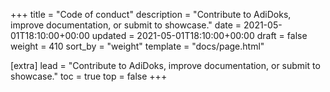 +++
title = "Code of conduct"
description = "Contribute to AdiDoks, improve documentation, or submit to showcase."
date = 2021-05-01T18:10:00+00:00
updated = 2021-05-01T18:10:00+00:00
draft = false
weight = 410
sort_by = "weight"
template = "docs/page.html"

[extra]
lead = "Contribute to AdiDoks, improve documentation, or submit to showcase."
toc = true
top = false
+++
